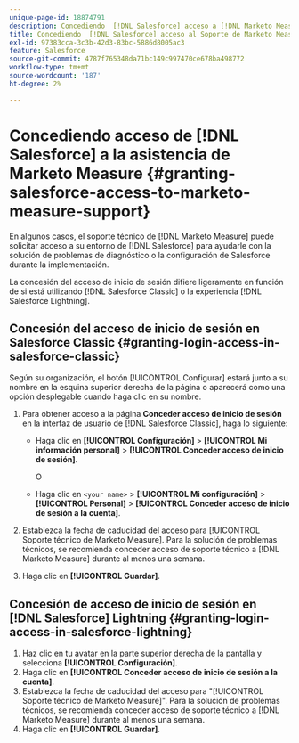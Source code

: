 ```yaml
---
unique-page-id: 18874791
description: Concediendo  [!DNL Salesforce] acceso a [!DNL Marketo Measure] Soporte técnico - [!DNL Marketo Measure]
title: Concediendo  [!DNL Salesforce] acceso al Soporte de Marketo Measure
exl-id: 97383cca-3c3b-42d3-83bc-5886d8005ac3
feature: Salesforce
source-git-commit: 4787f765348da71bc149c997470ce678ba498772
workflow-type: tm+mt
source-wordcount: '187'
ht-degree: 2%

---
```


# Concediendo acceso de [!DNL Salesforce] a la asistencia de Marketo Measure {#granting-salesforce-access-to-marketo-measure-support}

En algunos casos, el soporte técnico de [!DNL Marketo Measure] puede solicitar acceso a su entorno de [!DNL Salesforce] para ayudarle con la solución de problemas de diagnóstico o la configuración de Salesforce durante la implementación.

La concesión del acceso de inicio de sesión difiere ligeramente en función de si está utilizando [!DNL Salesforce Classic] o la experiencia [!DNL Salesforce Lightning].

## Concesión del acceso de inicio de sesión en Salesforce Classic {#granting-login-access-in-salesforce-classic}

Según su organización, el botón [!UICONTROL Configurar] estará junto a su nombre en la esquina superior derecha de la página o aparecerá como una opción desplegable cuando haga clic en su nombre.

1. Para obtener acceso a la página **Conceder acceso de inicio de sesión** en la interfaz de usuario de [!DNL Salesforce Classic], haga lo siguiente:

   * Haga clic en **[!UICONTROL Configuración]** > **[!UICONTROL Mi información personal]** > **[!UICONTROL Conceder acceso de inicio de sesión]**.

     O

   * Haga clic en `<your name>` > **[!UICONTROL Mi configuración]** > **[!UICONTROL Personal]** > **[!UICONTROL Conceder acceso de inicio de sesión a la cuenta]**.

1. Establezca la fecha de caducidad del acceso para [!UICONTROL Soporte técnico de Marketo Measure]. Para la solución de problemas técnicos, se recomienda conceder acceso de soporte técnico a [!DNL Marketo Measure] durante al menos una semana.
1. Haga clic en **[!UICONTROL Guardar]**.

## Concesión de acceso de inicio de sesión en [!DNL Salesforce] Lightning {#granting-login-access-in-salesforce-lightning}

1. Haz clic en tu avatar en la parte superior derecha de la pantalla y selecciona **[!UICONTROL Configuración]**.
1. Haga clic en **[!UICONTROL Conceder acceso de inicio de sesión a la cuenta]**.
1. Establezca la fecha de caducidad del acceso para &quot;[!UICONTROL Soporte técnico de Marketo Measure]&quot;. Para la solución de problemas técnicos, se recomienda conceder acceso de soporte técnico a [!DNL Marketo Measure] durante al menos una semana.
1. Haga clic en **[!UICONTROL Guardar]**.
